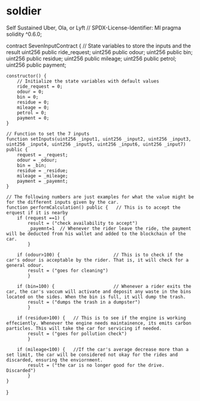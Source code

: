 # soldier
Self Sustained Uber, Ola, or Lyft
// SPDX-License-Identifier: MI
pragma solidity ^0.6.0;

contract SevenInputContract {
    // State variables to store the inputs and the result
    uint256 public ride_request;
    uint256 public odour;
    uint256 public bin;
    uint256 public residue;
    uint256 public mileage;
    uint256 public petrol;
    uint256 public payment;

    constructor() {
        // Initialize the state variables with default values
        ride_request = 0;
        odour = 0;
        bin = 0;
        residue = 0;
        mileage = 0;
        petrol = 0;
        payment = 0;
    }

    // Function to set the 7 inputs
    function setInputs(uint256 _input1, uint256 _input2, uint256 _input3, uint256 _input4, uint256 _input5, uint256 _input6, uint256 _input7) public {
        request = _request;
        odour = _odour;
        bin = _bin;
        residue = _residue;
        mileage = _mileage;
        payment = _payemnt;
    }

    // The following numbers are just examples for what the value might be for the different inputs given by the car.
    function performCalculation() public {   // This is to accept the erquest if it is nearby
        if (request ==1) {
            result = ("check availability to accept")
            _payemnt=1  // Whenever the rider leave the ride, the payment will be deducted from his wallet and added to the blockchain of the car. 
            }
            
        if (odour>100) {                    // This is to check if the car's odour is acceptable by the rider. That is, it will check for a general odour. 
            result = ("goes for cleaning")
            }
            
        if (bin=100) {                      // Whenever a rider exits the car, the car's vaccum will activate and deposit any waste in the bins located on the sides. When the bin is full, it will dump the trash.
            result = ("dumps the trash in a dumpster")
            }
            
        if (residue>100) {   // This is to see if the engine is working effeciently. Whenever the engine needs maintainence, its emits carbon particles. This will take the car for servicing if needed.
            result = ("goes for pollution check")
            }
            
        if (mileage<100) {   //If the car's average decrease more than a set limit, the car will be considered not okay for the rides and discarded, ensuring the enviornment.
            result = ("the car is no longer good for the drive. Discarded")
            }
    }
}
